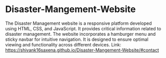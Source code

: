 # Disaster-Mangement-Website
The Disaster Management website is a responsive platform developed using HTML, CSS, and JavaScript. It provides critical information related to disaster management. The website incorporates a hamburger menu and sticky navbar for intuitive navigation. It is designed to ensure optimal viewing and functionality across different devices.
Link: https://shivank16saxena.github.io/Disaster-Mangement-Website/#contact
